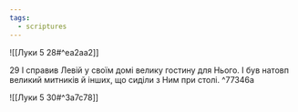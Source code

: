 ```yaml
---
tags:
  - scriptures
---
```


![[Луки 5 28#^ea2aa2]]

29 І справив Левій у своїм домі велику гостину для Нього. І був натовп великий митників й інших, що сиділи з Ним при столі. ^77346a

![[Луки 5 30#^3a7c78]]